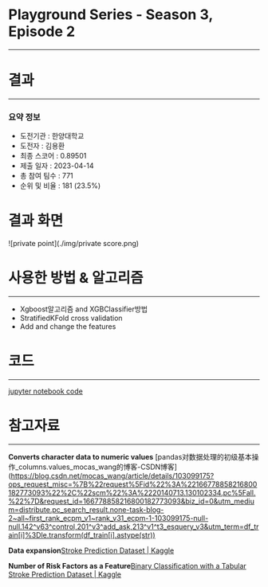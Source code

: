 # Playground Series - Season 3, Episode 2

---
# 결과
---
### 요약 정보
* 도전기관 : 한양대학교
* 도전자 : 김용환
* 최종 스코어 :  0.89501
* 제출 일자 : 2023-04-14
* 총 참여 팀수 : 771
* 순위 및 비율 : 181 (23.5%)

# 결과 화면
![private point](./img/private score.png)

# 사용한 방법 & 알고리즘
---
* Xgboost알고리즘 and XGBClassifier방법
* StratifiedKFold cross validation
* Add and change the features

# 코드
---
[jupyter notebook code](playground-series-season-3-episode-2.ipynb)

# 참고자료
---
**Converts character data to numeric values** [pandas对数据处理的初级基本操作_columns.values_mocas_wang的博客-CSDN博客](https://blog.csdn.net/mocas_wang/article/details/103099175?ops_request_misc=%7B%22request%5Fid%22%3A%22166778858216800182773093%22%2C%22scm%22%3A%2220140713.130102334.pc%5Fall.%22%7D&request_id=166778858216800182773093&biz_id=0&utm_medium=distribute.pc_search_result.none-task-blog-2~all~first_rank_ecpm_v1~rank_v31_ecpm-1-103099175-null-null.142^v63^control,201^v3^add_ask,213^v1^t3_esquery_v3&utm_term=df_train[i]%3Dle.transform(df_train[i].astype(str))

**Data expansion**[Stroke Prediction Dataset | Kaggle](https://www.kaggle.com/datasets/fedesoriano/stroke-prediction-dataset)

**Number of Risk Factors as a Feature**[Binary Classification with a Tabular Stroke Prediction Dataset | Kaggle](https://www.kaggle.com/competitions/playground-series-s3e2/discussion/377370)



